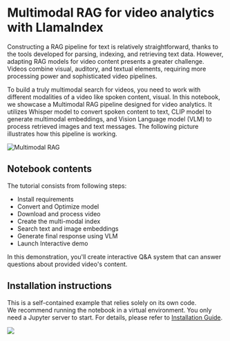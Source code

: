 # Multimodal RAG for video analytics with LlamaIndex

Constructing a RAG pipeline for text is relatively straightforward, thanks to the tools developed for parsing, indexing, and retrieving text data. However, adapting RAG models for video content presents a greater challenge. Videos combine visual, auditory, and textual elements, requiring more processing power and sophisticated video pipelines.

To build a truly multimodal search for videos, you need to work with different modalities of a video like spoken content, visual. In this notebook, we showcase a Multimodal RAG pipeline designed for video analytics. It utilizes Whisper model to convert spoken content to text, CLIP model to generate multimodal embeddings, and Vision Language model (VLM) to process retrieved images and text messages. The following picture illustrates how this pipeline is working.

![Multimodal RAG](https://github.com/user-attachments/assets/baef4914-5c07-432c-9363-1a0cb5944b09)

## Notebook contents
The tutorial consists from following steps:

- Install requirements
- Convert and Optimize model
- Download and process video
- Create the multi-modal index
- Search text and image embeddings
- Generate final response using VLM
- Launch Interactive demo

In this demonstration, you'll create interactive Q&A system that can answer questions about provided video's content.

## Installation instructions
This is a self-contained example that relies solely on its own code.</br>
We recommend running the notebook in a virtual environment. You only need a Jupyter server to start.
For details, please refer to [Installation Guide](../../README.md).

<img referrerpolicy="no-referrer-when-downgrade" src="https://static.scarf.sh/a.png?x-pxid=5b5a4db0-7875-4bfb-bdbd-01698b5b1a77&file=notebooks/multimodal-rag/README.md" />
